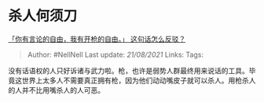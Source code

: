# 杀人何须刀
[「你有言论的自由，我有开枪的自由。」 这句话怎么反驳？](https://www.zhihu.com/question/19637970/answer/12476878)

> Author: #NellNell 
> Last update: *21/08/2021* 
> Links:
> Tags: 

没有话语权的人只好诉诸与武力啦。枪，也许是弱势人群最终用来说话的工具。毕竟这世界上太多人不需要真正拥有枪，因为他们动动嘴皮子就可以杀人。用枪杀人的人并不比用嘴杀人的人可恶。